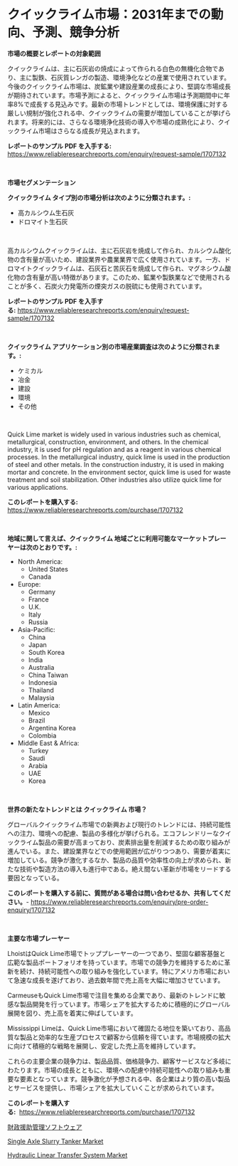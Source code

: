 <p><h1>クイックライム市場：2031年までの動向、予測、競争分析</h1></p><p><strong>市場の概要とレポートの対象範囲</strong></p>
<p><p>クイックライムは、主に石灰岩の焼成によって作られる白色の無機化合物であり、主に製鉄、石灰質レンガの製造、環境浄化などの産業で使用されています。今後のクイックライム市場は、炭鉱業や建設産業の成長により、堅調な市場成長が期待されています。市場予測によると、クイックライム市場は予測期間中に年率8%で成長する見込みです。最新の市場トレンドとしては、環境保護に対する厳しい規制が強化される中、クイックライムの需要が増加していることが挙げられます。将来的には、さらなる環境浄化技術の導入や市場の成熟化により、クイックライム市場はさらなる成長が見込まれます。</p></p>
<p><strong>レポートのサンプル PDF を入手する:</strong> <a href="https://www.reliableresearchreports.com/enquiry/request-sample/1707132">https://www.reliableresearchreports.com/enquiry/request-sample/1707132</a></p>
<p>&nbsp;</p>
<p><strong>市場セグメンテーション</strong></p>
<p><strong>クイックライム タイプ別の市場分析は次のように分類されます。:</strong></p>
<p><ul><li>高カルシウム生石灰</li><li>ドロマイト生石灰</li></ul></p>
<p>&nbsp;</p>
<p><p>高カルシウムクイックライムは、主に石灰岩を焼成して作られ、カルシウム酸化物の含有量が高いため、建設業界や農業業界で広く使用されています。一方、ドロマイトクイックライムは、石灰石と苦灰石を焼成して作られ、マグネシウム酸化物の含有量が高い特徴があります。このため、鉱業や製鉄業などで使用されることが多く、石炭火力発電所の煙突ガスの脱硫にも使用されています。</p></p>
<p><strong>レポートのサンプル PDF を入手する:</strong>&nbsp;<a href="https://www.reliableresearchreports.com/enquiry/request-sample/1707132">https://www.reliableresearchreports.com/enquiry/request-sample/1707132</a></p>
<p>&nbsp;</p>
<p><strong> クイックライム アプリケーション別の市場産業調査は次のように分類されます。:</strong></p>
<p><ul><li>ケミカル</li><li>冶金</li><li>建設</li><li>環境</li><li>その他</li></ul></p>
<p>&nbsp;</p>
<p><p>Quick Lime market is widely used in various industries such as chemical, metallurgical, construction, environment, and others. In the chemical industry, it is used for pH regulation and as a reagent in various chemical processes. In the metallurgical industry, quick lime is used in the production of steel and other metals. In the construction industry, it is used in making mortar and concrete. In the environment sector, quick lime is used for waste treatment and soil stabilization. Other industries also utilize quick lime for various applications.</p></p>
<p><strong>このレポートを購入する:</strong>&nbsp; <a href="https://www.reliableresearchreports.com/purchase/1707132">https://www.reliableresearchreports.com/purchase/1707132</a></p>
<p>&nbsp;</p>
<p><strong>地域に関して言えば、クイックライム 地域ごとに利用可能なマーケットプレーヤーは次のとおりです。:</strong></p>
<p><ul>
    <li>
        North America:
        <ul>
            <li>United States</li>
            <li>Canada</li>
        </ul>
    </li>
    <li>
        Europe:
        <ul>
            <li>Germany</li>
            <li>France</li>
            <li>U.K.</li>
            <li>Italy</li>
            <li>Russia</li>
        </ul>
    </li>
    <li>
        Asia-Pacific:
        <ul>
            <li>China</li>
            <li>Japan</li>
            <li>South Korea</li>
            <li>India</li>
            <li>Australia</li>
            <li>China Taiwan</li>
            <li>Indonesia</li>
            <li>Thailand</li>
            <li>Malaysia</li>
        </ul>
    </li>
    <li>
        Latin America:
        <ul>
            <li>Mexico</li>
            <li>Brazil</li>
            <li>Argentina Korea</li>
            <li>Colombia</li>
        </ul>
    </li>
    <li>
        Middle East & Africa:
        <ul>
            <li>Turkey</li>
            <li>Saudi</li>
            <li>Arabia</li>
            <li>UAE</li>
            <li>Korea</li>
        </ul>
    </li>
    </ul></p>
<p>&nbsp;</p>
<p><strong>世界の新たなトレンドとは クイックライム 市場？</strong></p>
<p><p>グローバルクイックライム市場での新興および現行のトレンドには、持続可能性への注力、環境への配慮、製品の多様化が挙げられる。エコフレンドリーなクイックライム製品の需要が高まっており、炭素排出量を削減するための取り組みが進んでいる。また、建設業界などでの使用範囲が広がりつつあり、需要が着実に増加している。競争が激化するなか、製品の品質や効率性の向上が求められ、新たな技術や製造方法の導入も進行中である。絶え間ない革新が市場をリードする要因となっている。</p></p>
<p><strong>このレポートを購入する前に、質問がある場合は問い合わせるか、共有してください。</strong>- <a href="https://www.reliableresearchreports.com/enquiry/pre-order-enquiry/1707132">https://www.reliableresearchreports.com/enquiry/pre-order-enquiry/1707132</a></p>
<p>&nbsp;</p>
<p><strong>主要な市場プレーヤー</strong></p>
<p><p>LhoistはQuick Lime市場でトッププレーヤーの一つであり、堅固な顧客基盤と広範な製品ポートフォリオを持っています。市場での競争力を維持するために革新を続け、持続可能性への取り組みを強化しています。特にアメリカ市場において急速な成長を遂げており、過去数年間で売上高を大幅に増加させています。</p><p>CarmeuseもQuick Lime市場で注目を集める企業であり、最新のトレンドに敏感な製品開発を行っています。市場シェアを拡大するために積極的にグローバル展開を図り、売上高を着実に伸ばしています。</p><p>Mississippi Limeは、Quick Lime市場において確固たる地位を築いており、高品質な製品と効率的な生産プロセスで顧客から信頼を得ています。市場規模の拡大に向けて積極的な戦略を展開し、安定した売上高を維持しています。</p><p>これらの主要企業の競争力は、製品品質、価格競争力、顧客サービスなど多岐にわたります。市場の成長とともに、環境への配慮や持続可能性への取り組みも重要な要素となっています。競争激化が予想される中、各企業はより質の高い製品とサービスを提供し、市場シェアを拡大していくことが求められています。</p></p>
<p><strong>このレポートを購入する:</strong>&nbsp;&nbsp;<a href="https://www.reliableresearchreports.com/purchase/1707132">https://www.reliableresearchreports.com/purchase/1707132</a></p>
<p><p><a href="https://github.com/zoetazuur/Market-Research-Report-List-1/blob/main/987921817479.md">財政援助管理ソフトウェア</a></p><p><a href="https://www.linkedin.com/pulse/single-axle-slurry-tanker-market-size-share-amp-trends-analysis-v1maf?trackingId=0ErldJS8mCneDs%2F08ugJkw%3D%3D">Single Axle Slurry Tanker Market</a></p><p><a href="https://www.linkedin.com/pulse/hydraulic-linear-transfer-system-market-comprehensive-report-its-yupnf?trackingId=1MHy5Q0c%2Fy2uqQwCrRJuig%3D%3D">Hydraulic Linear Transfer System Market</a></p></p>